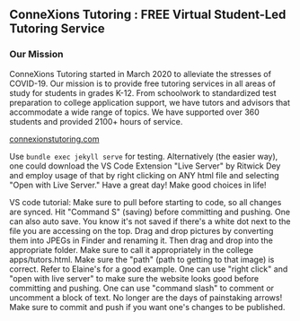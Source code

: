 ## ConneXions Tutoring : FREE Virtual Student-Led Tutoring Service

### Our Mission
ConneXions Tutoring started in March 2020 to alleviate the stresses of COVID-19. Our mission is to provide free ​tutoring services in all areas of study for students in grades K-12. From schoolwork to standardized test preparation to college application support, we have tutors and advisors that accommodate a wide range of topics. We have supported over 360 students and provided 2100+ hours of service.

[connexionstutoring.com](https://www.connexionstutoring.com/)

Use `bundle exec jekyll serve` for testing. Alternatively (the easier way), one could download the VS Code Extension "Live Server" by Ritwick Dey and employ usage of that by right clicking on ANY html file and selecting "Open with Live Server." Have a great day! Make good choices in life!

VS code tutorial:
Make sure to pull before starting to code, so all changes are synced.
Hit "Command S" (saving) before committing and pushing. One can also auto save. You know it's not saved if there's a white dot next to the file you are accessing on the top.
Drag and drop pictures by converting them into JPEGs in Finder and renaming it. Then drag and drop into the appropriate folder. Make sure to call it appropriately in the college apps/tutors.html. Make sure the "path" (path to getting to that image) is correct. Refer to Elaine's for a good example. 
One can use "right click" and "open with live server" to make sure the website looks good before committing and pushing.
One can use "command slash" to comment or uncomment a block of text. No longer are the days of painstaking arrows!
Make sure to commit and push if you want one's changes to be published.